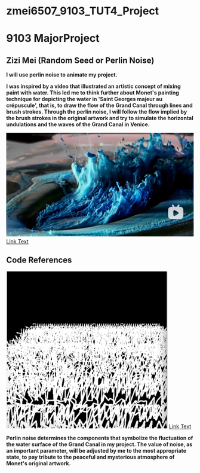 # zmei6507_9103_TUT4_Project
# 9103 MajorProject

## Zizi Mei (Random Seed or Perlin Noise)
**I will use perlin noise to animate my project.**

**I was inspired by a video that illustrated an artistic concept of mixing paint with water. This led me to think further about Monet's painting technique for depicting the water in 'Saint Georges majeur au crépuscule', that is, to draw the flow of the Grand Canal through lines and brush strokes. Through the perlin noise, I will follow the flow implied by the brush strokes in the original artwork and try to simulate the horizontal undulations and the waves of the Grand Canal in Venice.**

![An image of WaterArt](readmeImages/WaterArt.png)
[Link Text](https://www.bilibili.com/video/BV1nW411v7v7/?spm_id_from=333.337.search-card.all.click&vd_source=fc9c0f64a454bdacf3b6840edc7786c3)

## Code References
![An image of PerlinNoise](readmeImages/PerlinNoise.png)
[Link Text](https://www.youtube.com/watch?v=_Tyhfpxwips)

**Perlin noise determines the components that symbolize the fluctuation of the water surface of the Grand Canal in my project. The value of noise, as an important parameter, will be adjusted by me to the most appropriate state, to pay tribute to the peaceful and mysterious atmosphere of Monet's original artwork.**



